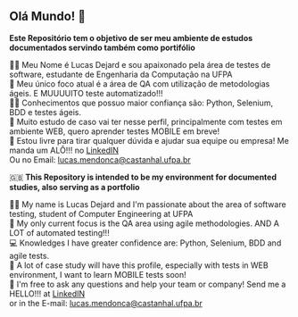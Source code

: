 ## Olá Mundo! 👋

**Este Repositório tem o objetivo de ser meu ambiente de estudos documentados servindo também como portifólio**

🙋‍♀️ Meu Nome é Lucas Dejard e sou apaixonado pela área de testes de software, estudante de Engenharia da Computação na UFPA </br>
🌈 Meu único foco atual é a área de QA com utilização de metodologias ágeis. E MUUUUITO teste automatizado!!! </br>
👩‍💻 Conhecimentos que possuo maior confiança são: Python, Selenium, BDD e testes ágeis. </br>
🍿 Muito estudo de caso vai ter nesse perfil, principalmente com testes em ambiente WEB, quero aprender testes MOBILE em breve! </br>
🧙 Estou livre para tirar qualquer dúvida e ajudar sua equipe ou empresa! Me manda um ALÔ!!! no [LinkedIN](https://www.linkedin.com/in/lucasdejard/) </br>
Ou no Email: lucas.mendonca@castanhal.ufpa.br

🇬🇧
**This Repository is intended to be my environment for documented studies, also serving as a portfolio**

🙋‍♀️ My name is Lucas Dejard and I'm passionate about the area of software testing, student of Computer Engineering at UFPA </br>
🌈 My only current focus is the QA area using agile methodologies. AND A LOT of automated testing!!! </br>
💻 Knowledges I have greater confidence are: Python, Selenium, BDD and agile tests. </br>
🍿 A lot of case study will have this profile, especially with tests in WEB environment, I want to learn MOBILE tests soon! </br>
🧙 I'm free to ask any questions and help your team or company! Send me a HELLO!!! at [LinkedIN](https://www.linkedin.com/in/lucasdejard/) </br>
or in the E-mail: lucas.mendonca@castanhal.ufpa.br
